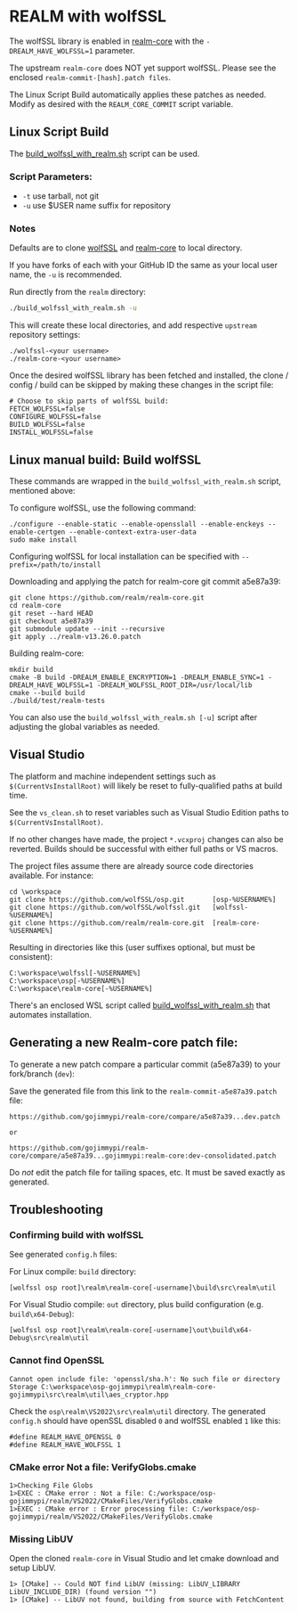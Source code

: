 # REALM with wolfSSL

The wolfSSL library is enabled in [realm-core](https://github.com/realm/realm-core) with the `-DREALM_HAVE_WOLFSSL=1` parameter.

The upstream `realm-core` does NOT yet support wolfSSL. Please see the enclosed `realm-commit-[hash].patch files`.

The Linux Script Build automatically applies these patches as needed. Modify as desired with the `REALM_CORE_COMMIT` script variable.

## Linux Script Build

The [build_wolfssl_with_realm.sh](./build_wolfssl_with_realm.sh) script can be used.

### Script Parameters:

* `-t` use tarball, not git
* `-u` use $USER name suffix for repository

### Notes

Defaults are to clone [wolfSSL](https://github.com/wolfSSL/wolfssl) and [realm-core](https://github.com/realm/realm-core) to local directory.

If you have forks of each with your GitHub ID the same as your local user name, the `-u` is recommended.

Run directly from the `realm` directory:

```bash
./build_wolfssl_with_realm.sh -u
```

This will create these local directories, and add respective `upstream` repository settings:

```text
./wolfssl-<your username>
./realm-core-<your username>
```

Once the desired wolfSSL library has been fetched and installed, the clone / config / build can be skipped by making these changes in the script file:

```
# Choose to skip parts of wolfSSL build:
FETCH_WOLFSSL=false
CONFIGURE_WOLFSSL=false
BUILD_WOLFSSL=false
INSTALL_WOLFSSL=false
```

## Linux manual build: Build wolfSSL

These commands are wrapped in the `build_wolfssl_with_realm.sh` script, mentioned above:

To configure wolfSSL, use the following command:

```
./configure --enable-static --enable-opensslall --enable-enckeys --enable-certgen --enable-context-extra-user-data
sudo make install
```

Configuring wolfSSL for local installation can be specified with `--prefix=/path/to/install`

Downloading and applying the patch for realm-core git commit a5e87a39:

```
git clone https://github.com/realm/realm-core.git
cd realm-core
git reset --hard HEAD
git checkout a5e87a39
git submodule update --init --recursive
git apply ../realm-v13.26.0.patch
```

Building realm-core:

```
mkdir build
cmake -B build -DREALM_ENABLE_ENCRYPTION=1 -DREALM_ENABLE_SYNC=1 -DREALM_HAVE_WOLFSSL=1 -DREALM_WOLFSSL_ROOT_DIR=/usr/local/lib
cmake --build build
./build/test/realm-tests
```

You can also use the `build_wolfssl_with_realm.sh [-u]` script after adjusting the global variables as needed.

## Visual Studio

The platform and machine independent settings such as `$(CurrentVsInstallRoot)` will likely be reset to fully-qualified paths at build time.

See the `vs_clean.sh` to reset variables such as Visual Studio Edition paths to `$(CurrentVsInstallRoot)`.

If no other changes have made, the project `*.vcxproj` changes can also be reverted. Builds should be successful with either full paths or VS macros.

The project files assume there are already source code directories available. For instance:

```
cd \workspace
git clone https://github.com/wolfSSL/osp.git       [osp-%USERNAME%]
git clone https://github.com/wolfSSL/wolfssl.git   [wolfssl-%USERNAME%]
git clone https://github.com/realm/realm-core.git  [realm-core-%USERNAME%]
```

Resulting in directories like this (user suffixes optional, but must be consistent):

```
C:\workspace\wolfssl[-%USERNAME%]
C:\workspace\osp[-%USERNAME%]
C:\workspace\realm-core[-%USERNAME%]
```

There's an enclosed WSL script called [build_wolfssl_with_realm.sh](./build_wolfssl_with_realm.sh) that automates installation.

## Generating a new Realm-core patch file:

To generate a new patch compare a particular commit (a5e87a39) to your fork/branch (`dev`):

Save the generated file from this link to the `realm-commit-a5e87a39.patch` file:



```
https://github.com/gojimmypi/realm-core/compare/a5e87a39...dev.patch

or

https://github.com/gojimmypi/realm-core/compare/a5e87a39...gojimmypi:realm-core:dev-consolidated.patch
```

Do *not* edit the patch file for tailing spaces, etc. It must be saved exactly as generated.

## Troubleshooting

### Confirming build with wolfSSL

See generated `config.h` files:

For Linux compile: `build` directory:
```
[wolfssl osp root]\realm\realm-core[-username]\build\src\realm\util
```

For Visual Studio compile: `out` directory, plus build configuration (e.g. `build\x64-Debug`):

```
[wolfssl osp root]\realm\realm-core[-username]\out\build\x64-Debug\src\realm\util
```

### Cannot find OpenSSL

```
Cannot open include file: 'openssl/sha.h': No such file or directory	Storage	C:\workspace\osp-gojimmypi\realm\realm-core-gojimmypi\src\realm\util\aes_cryptor.hpp
```

Check the `osp\realm\VS2022\src\realm\util` directory. The generated `config.h` should have
openSSL disabled `0` and wolfSSL enabled `1` like this:

```
#define REALM_HAVE_OPENSSL 0
#define REALM_HAVE_WOLFSSL 1
```

### CMake error Not a file: VerifyGlobs.cmake

```
1>Checking File Globs
1>EXEC : CMake error : Not a file: C:/workspace/osp-gojimmypi/realm/VS2022/CMakeFiles/VerifyGlobs.cmake
1>EXEC : CMake error : Error processing file: C:/workspace/osp-gojimmypi/realm/VS2022/CMakeFiles/VerifyGlobs.cmake
```

### Missing LibUV

Open the cloned `realm-core` in Visual Studio and let cmake download and setup LibUV.

```
1> [CMake] -- Could NOT find LibUV (missing: LibUV_LIBRARY LibUV_INCLUDE_DIR) (found version "")
1> [CMake] -- LibUV not found, building from source with FetchContent
```